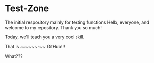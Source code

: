 # Test-Zone
The initial respository mainly for testing functions
Hello, everyone, and welcome to my repository. Thank you so much!

Today, we'll teach you a very cool skill.

That is ~~~~~~~~~ GitHub!!!

What???
